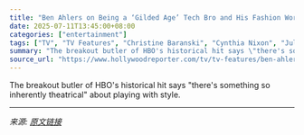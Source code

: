 ```yaml
---
title: "Ben Ahlers on Being a ‘Gilded Age’ Tech Bro and His Fashion World Cred (He’s 6-Foot-2!)"
date: 2025-07-11T13:45:00+08:00
categories: ["entertainment"]
tags: ["TV", "TV Features", "Christine Baranski", "Cynthia Nixon", "Julian Fellowes", "The Gilded Age"]
summary: "The breakout butler of HBO's historical hit says \"there's something so inherently theatrical\" about playing with style."
source_url: "https://www.hollywoodreporter.com/tv/tv-features/ben-ahlers-gilded-age-fashion-interview-1236310259/"
---
```


The breakout butler of HBO's historical hit says "there's something so inherently theatrical" about playing with style.

---

*来源: [原文链接](https://www.hollywoodreporter.com/tv/tv-features/ben-ahlers-gilded-age-fashion-interview-1236310259/)*
